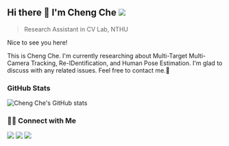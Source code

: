 ## Hi there 👋  I'm Cheng Che ![](https://komarev.com/ghpvc/?username=chengche6230&color=728a7a)
> Research Assistant in CV Lab, NTHU

Nice to see you here!

This is Cheng Che. I'm currently researching about Multi-Target Multi-Camera Tracking, Re-IDentification, and Human Pose Estimation. I'm glad to discuss with any related issues. Feel free to contact me.🤗

### GitHub Stats
![Cheng Che's GitHub stats](https://github-readme-stats.vercel.app/api?username=chengche6230&theme=nord&show_icons=true)
<!--
[![Top Langs](https://github-readme-stats.vercel.app/api/top-langs/?username=chengche6230&layout=compact&theme=nord)](https://github.com/chengche6230/github-readme-stats)
-->

### 🤝🏻 Connect with Me
[![](https://img.shields.io/badge/Blog-%E5%A4%A7%E5%93%B2%E7%9A%84%E7%A2%BC%E8%BE%B2%E7%94%9F%E6%B4%BB-737C75)](https://chengche6230.github.io/)
[![](https://img.shields.io/badge/LinkedIn-Cheng%20Che%20Cheng-8E9BAE?logo=linkedin)](https://www.linkedin.com/in/cheng-che-cheng-645055232/)
[![](https://img.shields.io/badge/Gmail-chengche6230%40gmail.com-976666?logo=gmail)](mailto:chengche6230@gmail.com)


<!--
**chengche6230/chengche6230** is a ✨ _special_ ✨ repository because its `README.md` (this file) appears on your GitHub profile.

Here are some ideas to get you started:

- 🔭 I’m currently working on ...
- 🌱 I’m currently learning ...
- 👯 I’m looking to collaborate on ...
- 🤔 I’m looking for help with ...
- 💬 Ask me about ...
- 📫 How to reach me: ...
- 😄 Pronouns: ...
- ⚡ Fun fact: ...
-->
